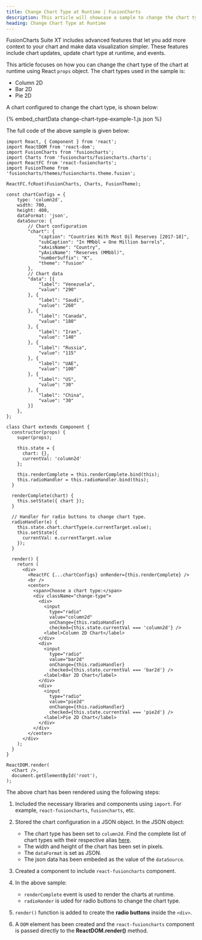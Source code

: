 ```yaml
---
title: Change Chart Type at Runtime | FusionCharts
description: This article will showcase a sample to change the chart type at runtime.
heading: Change Chart Type at Runtime
---
```


FusionCharts Suite XT includes advanced features that let you add more context to your chart and make data visualization simpler. These features include chart updates, update chart type at runtime, and events.

This article focuses on how you can change the chart type of the chart at runtime using React `props` object. The chart types used in the sample is:

* Column 2D
* Bar 2D
* Pie 2D

A chart configured to change the chart type, is shown below:

{% embed_chartData change-chart-type-example-1.js json %}

The full code of the above sample is given below:

```
import React, { Component } from 'react';
import ReactDOM from 'react-dom';
import FusionCharts from 'fusioncharts';
import Charts from 'fusioncharts/fusioncharts.charts';
import ReactFC from 'react-fusioncharts';
import FusionTheme from 'fusioncharts/themes/fusioncharts.theme.fusion';

ReactFC.fcRoot(FusionCharts, Charts, FusionTheme);

const chartConfigs = {
	type: 'column2d',
	width: 700,
	height: 400,
	dataFormat: 'json',
	dataSource: {
		// Chart configuration
	    "chart": {
	        "caption": "Countries With Most Oil Reserves [2017-18]",
	        "subCaption": "In MMbbl = One Million barrels",
	        "xAxisName": "Country",
	        "yAxisName": "Reserves (MMbbl)",
	        "numberSuffix": "K",
	        "theme": "fusion"
	    },
	    // Chart data
	    "data": [{
	        "label": "Venezuela",
	        "value": "290"
	    }, {
	        "label": "Saudi",
	        "value": "260"
	    }, {
	        "label": "Canada",
	        "value": "180"
	    }, {
	        "label": "Iran",
	        "value": "140"
	    }, {
	        "label": "Russia",
	        "value": "115"
	    }, {
	        "label": "UAE",
	        "value": "100"
	    }, {
	        "label": "US",
	        "value": "30"
	    }, {
	        "label": "China",
	        "value": "30"
	    }]
	},
};

class Chart extends Component {
  constructor(props) {
    super(props);

    this.state = {
      chart: {},
      currentVal: 'column2d'
    };

    this.renderComplete = this.renderComplete.bind(this);
    this.radioHandler = this.radioHandler.bind(this);
  }

  renderComplete(chart) {
    this.setState({ chart });
  }

  // Handler for radio buttons to change chart type.
  radioHandler(e) {
    this.state.chart.chartType(e.currentTarget.value);
    this.setState({
      currentVal: e.currentTarget.value
    });
  }

  render() {
    return (
      <div>
        <ReactFC {...chartConfigs} onRender={this.renderComplete} />
        <br />
        <center>
          <span>Choose a chart type:</span>
          <div className="change-type">
            <div>
              <input
                type="radio"
                value="column2d"
                onChange={this.radioHandler}
                checked={this.state.currentVal === 'column2d'} />
              <label>Column 2D Chart</label>
            </div>
            <div>
              <input
                type="radio"
                value="bar2d"
                onChange={this.radioHandler}
                checked={this.state.currentVal === 'bar2d'} />
              <label>Bar 2D Chart</label>
            </div>
            <div>
              <input
                type="radio"
                value="pie2d"
                onChange={this.radioHandler}
                checked={this.state.currentVal === 'pie2d'} />
              <label>Pie 2D Chart</label>
            </div>
          </div>
        </center>
      </div>
    );
  }
}

ReactDOM.render(
  <Chart />,
  document.getElementById('root'),
);
```

The above chart has been rendered using the following steps:

1. Included the necessary libraries and components using `import`. For example, `react-fusioncharts`, `fusioncharts`, etc.

2. Stored the chart configuration in a JSON object. In the JSON object:
    * The chart type has been set to `column2d`. Find the complete list of chart types with their respective alias [here](https://www.fusioncharts.com/dev/chart-guide/list-of-charts).
    * The width and height of the chart has been set in pixels. 
    * The `dataFormat` is set as JSON.
    * The json data has been embeded as the value of the `dataSource`.

3. Created a component to include `react-fusioncharts` component.

4. In the above sample:
	* `renderComplete` event is used to render the charts at runtime.
	* `radioHander` is uded for radio buttons to change the chart type.

5. `render()` function is added to create the **radio buttons** inside the `<div>`.

6. A `DOM` element has been created and the `react-fusioncharts` component is passed directly to the **ReactDOM.render()** method.